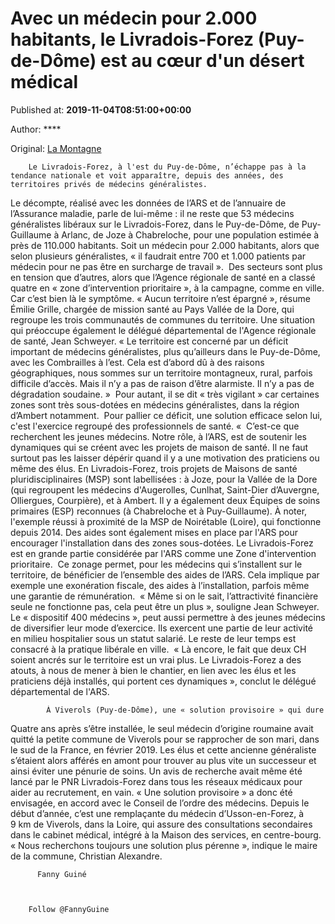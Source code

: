 
# Avec un médecin pour 2.000 habitants, le Livradois-Forez (Puy-de-Dôme) est au cœur d'un désert médical

Published at: **2019-11-04T08:51:00+00:00**

Author: ****

Original: [La Montagne](https://www.lamontagne.fr/thiers-63300/actualites/avec-un-medecin-pour-2-000-habitants-le-livradois-forez-puy-de-dome-est-au-cur-d-un-desert-medical_13673798/)


        Le Livradois-Forez, à l'est du Puy-de-Dôme, n’échappe pas à la tendance nationale et voit apparaître, depuis des années, des territoires privés de médecins généralistes.
      
Le décompte, réalisé avec les données de l’ARS et de l’annuaire de l’Assurance maladie, parle de lui-même : il ne reste que 53 médecins généralistes libéraux sur le Livradois-Forez, dans le Puy-de-Dôme, de Puy-Guillaume à Arlanc, de Joze à Chabreloche, pour une population estimée à près de 110.000 habitants. Soit un médecin pour 2.000 habitants, alors que selon plusieurs généralistes, « il faudrait entre 700 et 1.000 patients par médecin pour ne pas être en surcharge de travail ». 
Des secteurs sont plus en tension que d’autres, alors que l’Agence régionale de santé en a classé quatre en « zone d’intervention prioritaire », à la campagne, comme en ville. Car c’est bien là le symptôme.
« Aucun territoire n’est épargné », résume Émilie Grille, chargée de mission santé au Pays Vallée de la Dore, qui regroupe les trois communautés de communes du territoire.
Une situation qui préoccupe également le délégué départemental de l'Agence régionale de santé, Jean Schweyer. « Le territoire est concerné par un déficit important de médecins généralistes, plus qu’ailleurs dans le Puy-de-Dôme, avec les Combrailles à l’est. Cela est d’abord dû à des raisons géographiques, nous sommes sur un territoire montagneux, rural, parfois difficile d’accès. Mais il n’y a pas de raison d’être alarmiste. Il n’y a pas de dégradation soudaine. » 
Pour autant, il se dit « très vigilant » car certaines zones sont très sous-dotées en médecins généralistes, dans la région d’Ambert notamment. 
Pour pallier ce déficit, une solution efficace selon lui, c'est l'exercice regroupé des professionnels de santé. «  C’est-ce que recherchent les jeunes médecins. Notre rôle, à l’ARS, est de soutenir les dynamiques qui se créent avec les projets de maison de santé. Il ne faut surtout pas les laisser dépérir quand il y a une motivation des praticiens ou même des élus.
En Livradois-Forez, trois projets de Maisons de santé pluridisciplinaires (MSP) sont labellisées : à Joze, pour la Vallée de la Dore (qui regroupent les médecins d'Augerolles, Cunlhat, Saint-Dier d’Auvergne, Olliergues, Courpière), et à Ambert. Il y a également deux Équipes de soins primaires (ESP) reconnues (à Chabreloche et à Puy-Guillaume). À noter, l'exemple réussi à proximité de la MSP de Noirétable (Loire), qui fonctionne depuis 2014.
Des aides sont également mises en place par l'ARS pour encourager l'installation dans des zones sous-dotées. Le Livradois-Forez est en grande partie considérée par l'ARS comme une Zone d'intervention prioritaire. 
Ce zonage permet, pour les médecins qui s’installent sur le territoire, de bénéficier de l’ensemble des aides de l’ARS. Cela implique par exemple une exonération fiscale, des aides à l’installation, parfois même une garantie de rémunération.  « Même si on le sait, l’attractivité financière seule ne fonctionne pas, cela peut être un plus », souligne Jean Schweyer.
Le « dispositif 400 médecins », peut aussi permettre à des jeunes médecins de diversifier leur mode d’exercice. Ils exercent une partie de leur activité en milieu hospitalier sous un statut salarié. Le reste de leur temps est consacré à la pratique libérale en ville.
 « Là encore, le fait que deux CH soient ancrés sur le territoire est un vrai plus. Le Livradois-Forez a des atouts, à nous de mener à bien le chantier, en lien avec les élus et les praticiens déjà installés, qui portent ces dynamiques », conclut le délégué départemental de l'ARS. 

            À Viverols (Puy-de-Dôme), une « solution provisoire » qui dure
          
Quatre ans après s’être installée, le seul médecin d’origine roumaine avait quitté la petite commune de Viverols pour se rapprocher de son mari, dans le sud de la France, en février 2019. Les élus et cette ancienne généraliste s’étaient alors afférés en amont pour trouver au plus vite un successeur et ainsi éviter une pénurie de soins. Un avis de recherche avait même été lancé par le PNR Livradois-Forez dans tous les réseaux médicaux pour aider au recrutement, en vain. « Une solution provisoire » a donc été envisagée, en accord avec le Conseil de l’ordre des médecins. Depuis le début d’année, c’est une remplaçante du médecin d’Usson-en-Forez, à 9 km de Viverols, dans la Loire, qui assure des consultations secondaires dans le cabinet médical, intégré à la Maison des services, en centre-bourg. « Nous recherchons toujours une solution plus pérenne », indique le maire de la commune, Christian Alexandre. 

        
          Fanny Guiné
        
      

        Follow @FannyGuine
      
